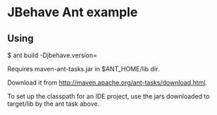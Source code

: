 # JBehave Ant example

## Using

$ ant build -Djbehave.version=<version>

Requires maven-ant-tasks.jar in $ANT_HOME/lib dir.

Download it from http://maven.apache.org/ant-tasks/download.html.

To set up the classpath for an IDE project, use the jars downloaded to target/lib by the ant task above.




